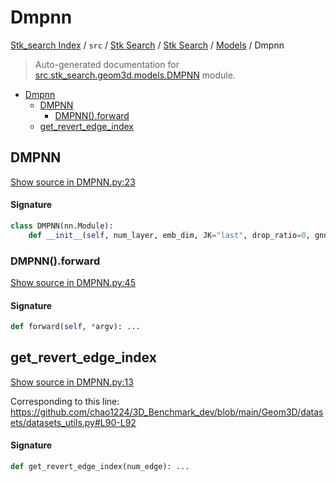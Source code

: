 # Dmpnn

[Stk_search Index](../../../../README.md#stk_search-index) / `src` / [Stk Search](../../index.md#stk-search) / [Stk Search](../../index.md#stk-search) / [Models](./index.md#models) / Dmpnn

> Auto-generated documentation for [src.stk_search.geom3d.models.DMPNN](https://github.com/mohammedazzouzi15/STK_search/blob/main/src/stk_search/geom3d/models/DMPNN.py) module.

- [Dmpnn](#dmpnn)
  - [DMPNN](#dmpnn)
    - [DMPNN().forward](#dmpnn()forward)
  - [get_revert_edge_index](#get_revert_edge_index)

## DMPNN

[Show source in DMPNN.py:23](https://github.com/mohammedazzouzi15/STK_search/blob/main/src/stk_search/geom3d/models/DMPNN.py#L23)

#### Signature

```python
class DMPNN(nn.Module):
    def __init__(self, num_layer, emb_dim, JK="last", drop_ratio=0, gnn_type="gin"): ...
```

### DMPNN().forward

[Show source in DMPNN.py:45](https://github.com/mohammedazzouzi15/STK_search/blob/main/src/stk_search/geom3d/models/DMPNN.py#L45)

#### Signature

```python
def forward(self, *argv): ...
```



## get_revert_edge_index

[Show source in DMPNN.py:13](https://github.com/mohammedazzouzi15/STK_search/blob/main/src/stk_search/geom3d/models/DMPNN.py#L13)

Corresponding to this line: https://github.com/chao1224/3D_Benchmark_dev/blob/main/Geom3D/datasets/datasets_utils.py#L90-L92

#### Signature

```python
def get_revert_edge_index(num_edge): ...
```